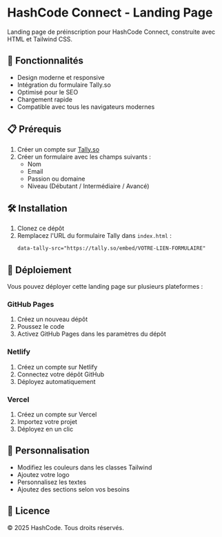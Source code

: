 # HashCode Connect - Landing Page

Landing page de préinscription pour HashCode Connect, construite avec HTML et Tailwind CSS.

## 🚀 Fonctionnalités

- Design moderne et responsive
- Intégration du formulaire Tally.so
- Optimisé pour le SEO
- Chargement rapide
- Compatible avec tous les navigateurs modernes

## 📋 Prérequis

1. Créer un compte sur [Tally.so](https://tally.so)
2. Créer un formulaire avec les champs suivants :
   - Nom
   - Email
   - Passion ou domaine
   - Niveau (Débutant / Intermédiaire / Avancé)

## 🛠️ Installation

1. Clonez ce dépôt
2. Remplacez l'URL du formulaire Tally dans `index.html` :
   ```html
   data-tally-src="https://tally.so/embed/VOTRE-LIEN-FORMULAIRE"
   ```

## 🚀 Déploiement

Vous pouvez déployer cette landing page sur plusieurs plateformes :

### GitHub Pages
1. Créez un nouveau dépôt
2. Poussez le code
3. Activez GitHub Pages dans les paramètres du dépôt

### Netlify
1. Créez un compte sur Netlify
2. Connectez votre dépôt GitHub
3. Déployez automatiquement

### Vercel
1. Créez un compte sur Vercel
2. Importez votre projet
3. Déployez en un clic

## 🎨 Personnalisation

- Modifiez les couleurs dans les classes Tailwind
- Ajoutez votre logo
- Personnalisez les textes
- Ajoutez des sections selon vos besoins

## 📝 Licence

© 2025 HashCode. Tous droits réservés. 